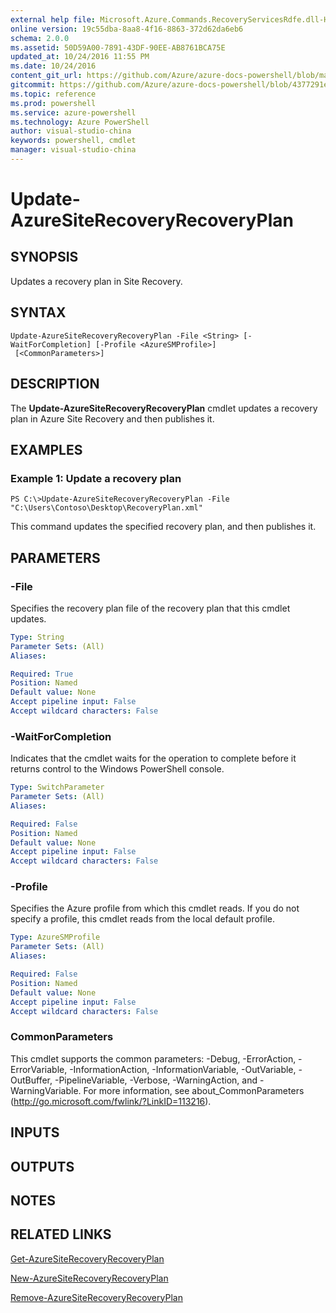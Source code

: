 ```yaml
---
external help file: Microsoft.Azure.Commands.RecoveryServicesRdfe.dll-Help.xml
online version: 19c55dba-8aa8-4f16-8863-372d62da6eb6
schema: 2.0.0
ms.assetid: 50D59A00-7891-43DF-90EE-AB8761BCA75E
updated_at: 10/24/2016 11:55 PM
ms.date: 10/24/2016
content_git_url: https://github.com/Azure/azure-docs-powershell/blob/master/azureps-cmdlets-docs/ServiceManagement/Azure.SiteRecoveryServices/v3.0.0/Update-AzureSiteRecoveryRecoveryPlan.md
gitcommit: https://github.com/Azure/azure-docs-powershell/blob/4377291ee360e58e2c1c5d644155daf6a0279055/azureps-cmdlets-docs/ServiceManagement/Azure.SiteRecoveryServices/v3.0.0/Update-AzureSiteRecoveryRecoveryPlan.md
ms.topic: reference
ms.prod: powershell
ms.service: azure-powershell
ms.technology: Azure PowerShell
author: visual-studio-china
keywords: powershell, cmdlet
manager: visual-studio-china
---
```


# Update-AzureSiteRecoveryRecoveryPlan

## SYNOPSIS
Updates a recovery plan in Site Recovery.

## SYNTAX

```
Update-AzureSiteRecoveryRecoveryPlan -File <String> [-WaitForCompletion] [-Profile <AzureSMProfile>]
 [<CommonParameters>]
```

## DESCRIPTION
The **Update-AzureSiteRecoveryRecoveryPlan** cmdlet updates a recovery plan in Azure Site Recovery and then publishes it.

## EXAMPLES

### Example 1: Update a recovery plan
```
PS C:\>Update-AzureSiteRecoveryRecoveryPlan -File "C:\Users\Contoso\Desktop\RecoveryPlan.xml"
```

This command updates the specified recovery plan, and then publishes it.

## PARAMETERS

### -File
Specifies the recovery plan file of the recovery plan that this cmdlet updates.

```yaml
Type: String
Parameter Sets: (All)
Aliases: 

Required: True
Position: Named
Default value: None
Accept pipeline input: False
Accept wildcard characters: False
```

### -WaitForCompletion
Indicates that the cmdlet waits for the operation to complete before it returns control to the Windows PowerShell console.

```yaml
Type: SwitchParameter
Parameter Sets: (All)
Aliases: 

Required: False
Position: Named
Default value: None
Accept pipeline input: False
Accept wildcard characters: False
```

### -Profile
Specifies the Azure profile from which this cmdlet reads.
If you do not specify a profile, this cmdlet reads from the local default profile.

```yaml
Type: AzureSMProfile
Parameter Sets: (All)
Aliases: 

Required: False
Position: Named
Default value: None
Accept pipeline input: False
Accept wildcard characters: False
```

### CommonParameters
This cmdlet supports the common parameters: -Debug, -ErrorAction, -ErrorVariable, -InformationAction, -InformationVariable, -OutVariable, -OutBuffer, -PipelineVariable, -Verbose, -WarningAction, and -WarningVariable. For more information, see about_CommonParameters (http://go.microsoft.com/fwlink/?LinkID=113216).

## INPUTS

## OUTPUTS

## NOTES

## RELATED LINKS

[Get-AzureSiteRecoveryRecoveryPlan](./Get-AzureSiteRecoveryRecoveryPlan.md)

[New-AzureSiteRecoveryRecoveryPlan](./New-AzureSiteRecoveryRecoveryPlan.md)

[Remove-AzureSiteRecoveryRecoveryPlan](./Remove-AzureSiteRecoveryRecoveryPlan.md)


